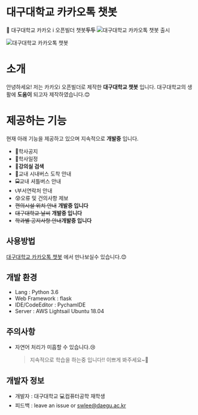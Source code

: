 # 대구대학교 카카오톡 챗봇

💬 대구대학교 카카오 i 오픈빌더 챗봇**두두**
![대구대학교 카카오톡 챗봇 출시](https://github.com/seungwook0417/DU_Kakaotalk_chatbot/blob/master/01.jpg)

![대구대학교 카카오톡 챗봇](https://github.com/seungwook0417/DU_Kakaotalk_chatbot/blob/master/02.gif)
# 소개

안녕하세요!
저는 카카오i 오픈빌더로 제작한 **대구대학교 챗봇** 입니다. 
대구대학교의 생활에 **도움이** 되고자 제작하였습니다.😊

# 제공하는 기능
현재 아래 기능을 제공하고 있으며 지속적으로 **개발중** 입니다. 
- 📢학사공지
- 📅학사일정
- **🏫강의실 검색**
- 🚌교내 시내버스 도착 안내
- 🚍교내 셔틀버스 안내
- 📞부서연락처 안내
- 😰오류 및 건의사항 제보
- ~~편의시설 위치 안내~~ **개발중 입니다**
- ~~대구대학교 날씨~~ **개발중 입니다**
- ~~학과별 공지사항 안내~~**개발중 입니다**

## 사용방법

 [대구대학교 카카오톡 챗봇](https://pf.kakao.com/_CqHaK/chat) 에서 만나보실수 있습니다.😊

## 개발 환경

- Lang : Python 3.6
- Web Framework : flask
-  IDE/CodeEditor : PychamIDE
- Server : AWS Lightsail Ubuntu 18.04

## 주의사항

- 자연어 처리가 미흡할 수 있습니다.😢
	> 지속적으로 학습을 하는중 입니다!!  이쁘게 봐주세요~🙏

## 개발자 정보

- 개발자 : 대구대학교 💻컴퓨터공학 재학생
- 피드백 : leave an issue or [swlee@daegu.ac.kr](matilto:swlee@daegu.ac.kr)